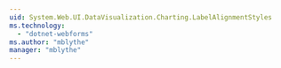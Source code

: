 ```yaml
---
uid: System.Web.UI.DataVisualization.Charting.LabelAlignmentStyles
ms.technology: 
  - "dotnet-webforms"
ms.author: "mblythe"
manager: "mblythe"
---
```

